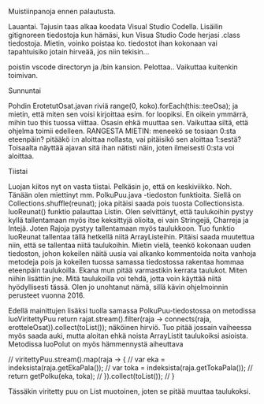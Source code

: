 Muistiinpanoja ennen palautusta.

Lauantai. Tajusin taas alkaa koodata Visual Studio Codella. Lisäilin gitignoreen tiedostoja kun hämäsi, kun Visua Studio Code herjasi .class tiedostoja. Mietin, voinko poistaa ko. tiedostot ihan kokonaan vai tapahtuisiko jotain hirveää, jos niin tekisin...

poistin vscode directoryn ja /bin kansion. Pelottaa.. Vaikuttaa kuitenkin toimivan. 

Sunnuntai

Pohdin ErotetutOsat.javan riviä range(0, koko).forEach(this::teeOsa); ja mietin, että miten sen voisi kirjoittaa esim. for loopiksi. En oikein ymmärrä, mihin tuo this tuossa viittaa. Osasin ehkä muuttaa sen. Vaikuttaa siltä, että ohjelma toimii edelleen. 
RANGESTA MIETIN: meneekö se tosiaan 0:sta eteenpäin? pitääkö i:n aloittaa nollasta, vai pitäisikö sen aloittaa 1:sestä? Toisaalta näyttää ajavan sitä ihan nätisti näin, joten ilmeisesti 0:sta voi aloittaa. 

Tiistai

Luojan kiitos nyt on vasta tiistai. Pelkäsin jo, että on keskiviikko. Noh. Tänään olen miettinyt mm. PolkuPuu.java -tiedoston funktioita. Siellä on Collections.shuffle(reunat); joka pitäisi saada pois tuosta Collectionsista. luoReunat() funktio palauttaa Listin. Olen selvittänyt, että taulukoihin pystyy kyllä tallentamaan myös itse keksittyjä olioita, ei vain Stringejä, Charreja ja Intejä. Joten Rajoja pystyy tallentamaan myös taulukkoon. Tuo funktio luoReunat tallentaa tällä hetkellä niitä ArrayListeihin. Pitäisi saada muutettua niin, että se tallentaa niitä taulukoihin. Mietin vielä, teenkö kokonaan uuden tiedoston, johon kokeilen näitä uusia vai alkanko kommentoida noita vanhoja metodeja pois ja kokeilen tuossa samassa tiedostossa rakentaa hommaa eteenpäin taulukoilla. Ekana mun pitää varmastikin kerrata taulukot. Miten niihin lisättiin jne. Mitä taulukoilla voi tehdä, jotta voin käyttää niitä hyödyllisesti tässä. Olen jo unohtanut nämä, sillä kävin ohjelmoinnin perusteet vuonna 2016. 

Edellä mainittujen lisäksi tuolla samassa PolkuPuu-tiedostossa on metodissa luoViritettyPuu return rajat.stream().filter(raja -> connects(raja, erotteleOsat)).collect(toList()); näköinen hirviö. Tuo pitää jossain vaiheessa myös saada auki, mutta aloitan ehkä noista ArrayListit taulukoiksi asioista. Metodissa luoPolut on myös hämmennystä aiheuttava
 
//            viritettyPuu.stream().map(raja -> {
//                var eka = indeksista(raja.getEkaPala());
//                var toka = indeksista(raja.getTokaPala());
//                return getPolku(eka, toka);
//            }).collect(toList());
//    }

Tässäkin viritetty puu on List muotoinen, joten se pitää muuttaa taulukoksi.
